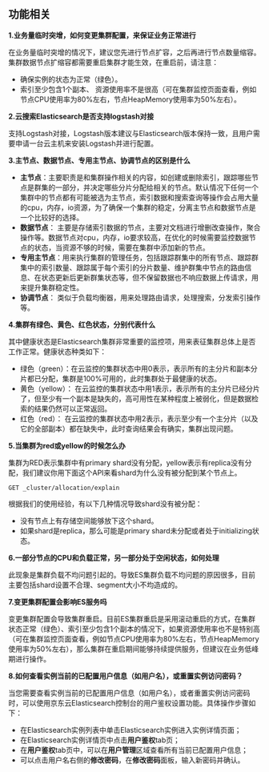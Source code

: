 ## 功能相关

**1.业务量临时突增，如何变更集群配置，来保证业务正常进行**</br>

在业务量临时突增的情况下，建议您先进行节点扩容，之后再进行节点数量缩容。集群数据节点扩缩容都需要重启集群才能生效，在重启前，请注意：</br>
- 确保实例的状态为正常（绿色）。</br>
- 索引至少包含1个副本、 资源使用率不是很高（可在集群监控页面查看，例如节点CPU使用率为80%左右，节点HeapMemory使用率为50%左右）。</br>

**2.云搜索Elasticsearch是否支持logstash对接**</br>

支持Logstash对接，Logstash版本建议与Elasticsearch版本保持一致，且用户需要申请一台云主机来安装Logstash并进行配置。</br>

**3.主节点、数据节点、专用主节点、协调节点的区别是什么**</br>

 - **主节点**：主要职责是和集群操作相关的内容，如创建或删除索引，跟踪哪些节点是群集的一部分，并决定哪些分片分配给相关的节点。默认情况下任何一个集群中的节点都有可能被选为主节点，索引数据和搜索查询等操作会占用大量的cpu，内存，io资源，为了确保一个集群的稳定，分离主节点和数据节点是一个比较好的选择。</br>
 - **数据节点**： 主要是存储索引数据的节点，主要对文档进行增删改查操作，聚合操作等。数据节点对cpu，内存，io要求较高，在优化的时候需要监控数据节点的状态，当资源不够的时候，需要在集群中添加新的节点。</br>
 - **专用主节点**：用来执行集群的管理任务，包括跟踪群集中的所有节点、跟踪群集中的索引数量、跟踪属于每个索引的分片数量、维护群集中节点的路由信息、在状态更新后更新群集状态等，但不保留数据也不响应数据上传请求，用来提升集群稳定性。</br>
 - **协调节点**： 类似于负载均衡器，用来处理路由请求，处理搜索，分发索引操作等。</br>
 
 **4.集群有绿色、黄色、红色状态，分别代表什么**</br>
 
其中健康状态是Elasticsearch集群非常重要的监控项，用来表征集群总体上是否工作正常。健康状态种类如下：</br>

* 绿色（green）：在云监控的集群状态中用0表示，表示所有的主分片和副本分片都已分配，集群是100%可用的，此时集群处于最健康的状态。 </br>
* 黄色（yellow）： 在云监控的集群状态中用1表示，表示所有的主分片已经分片了，但至少有一个副本是缺失的，高可用性在某种程度上被弱化，但是数据检索的结果仍然可以正常返回。 </br>
* 红色（red）： 在云监控的集群状态中用2表示，表示至少有一个主分片（以及它的全部副本）都在缺失中，此时查询结果会有确实，集群出现问题。 </br>

**5.当集群为red或yellow的时候怎么办**</br>

集群为RED表示集群中有primary shard没有分配，yellow表示有replica没有分配，我们建议你用下面这个API来看shard为什么没有被分配到某个节点上。</br>
```
GET _cluster/allocation/explain
```
根据我们的使用经验，有以下几种情况导致shard没有被分配：</br>
- 没有节点上有存储空间能够放下这个shard。</br>
- 如果shard是replica，那么可能是primary shard未分配或者处于initializing状态。</br>

**6.一部分节点的CPU和负载正常，另一部分处于空闲状态，如何处理**</br>

此现象是集群负载不均问题引起的。导致ES集群负载不均问题的原因很多，目前主要包括shard设置不合理、segment大小不均造成的。</br>

**7.变更集群配置会影响ES服务吗**</br>

变更集群配置会导致集群重启。目前ES集群重启是采用滚动重启的方式，在集群状态正常（绿色）、索引至少包含1个副本的情况下，如果资源使用率也不是特别高（可在集群监控页面查看，例如节点CPU使用率为80%左右，节点HeapMemory使用率为50%左右），那么集群在重启期间能够持续提供服务，但建议在业务低峰期进行操作。</br>

**8.如何查看实例当前的已配置用户信息（如用户名），或重置实例访问密码？**</br>

当您需要查看实例当前的已配置用户信息（如用户名），或者重置实例访问密码时，可以使用京东云Elasticsearch控制台的用户鉴权设置功能。具体操作步骤如下：
- 在Elasticsearch实例列表中单击Elasticsearch实例进入实例详情页面；
- 在Elasticsearch实例详情页中点击**用户鉴权**tab页；
- 在**用户鉴权**tab页中，可以在**用户管理**区域查看所有当前已配置用户信息；
- 可以点击用户名右侧的**修改密码**，在**修改密码**面板，输入新密码并确认。
</br>




